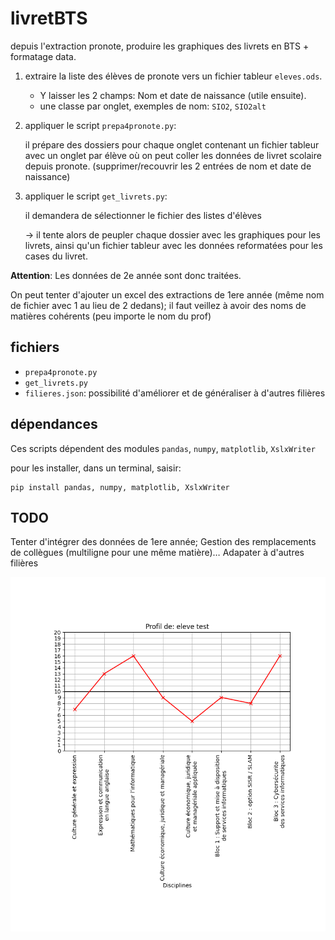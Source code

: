 # livretBTS
depuis l'extraction pronote, produire les graphiques des livrets en BTS + formatage data.

1. extraire la liste des élèves de pronote vers un fichier tableur `eleves.ods`.

    - Y laisser les 2 champs: Nom  et date de naissance (utile ensuite).
    - une classe par onglet, exemples de nom: `SIO2`, `SIO2alt`
	
2. appliquer le script `prepa4pronote.py`: 

   il prépare des dossiers pour chaque onglet contenant un fichier tableur
   avec un onglet par élève où on peut coller les données de livret scolaire
   depuis pronote. (supprimer/recouvrir les 2 entrées de nom et date de
   naissance)
   
3. appliquer le script `get_livrets.py`: 

   il demandera de sélectionner le fichier des listes d'élèves
   
   → il tente alors de peupler chaque dossier avec les graphiques pour les livrets,
   ainsi qu'un fichier tableur avec les données reformatées pour les cases du
   livret.

**Attention**: Les données de 2e année sont donc traitées.

On peut tenter d'ajouter un excel des extractions de 1ere année (même nom de
fichier avec 1 au lieu de 2 dedans); il faut veillez à avoir des noms de
matières cohérents (peu importe le nom du prof)

## fichiers

- `prepa4pronote.py`
- `get_livrets.py`
- `filieres.json`: possibilité d'améliorer et de généraliser à d'autres filières

## dépendances

Ces scripts dépendent des modules `pandas`, `numpy`, `matplotlib`, `XslxWriter`

pour les installer, dans un terminal, saisir:

    pip install pandas, numpy, matplotlib, XslxWriter

## TODO

Tenter d'intégrer des données de 1ere année; 
Gestion des remplacements de collègues (multiligne pour une même matière)…
Adapater à d'autres filières

![résultat d'un traitement](eleve_test.png "illustration élève de test")
